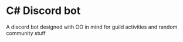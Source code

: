# C# Discord bot

A discord bot designed with OO in mind for guild activities and random community stuff
